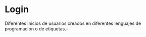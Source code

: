 # Login
Diferentes inicios de usuarios creados en diferentes lenguajes de programación o de etiquetas.-  
